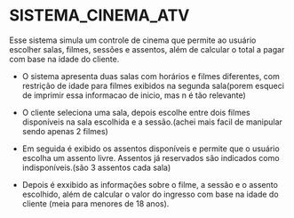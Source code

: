# SISTEMA_CINEMA_ATV

Esse sistema simula um controle de cinema que permite ao usuário escolher salas, filmes, sessões e assentos, além de calcular o total a pagar com base na idade do cliente. 

 - O sistema apresenta duas salas com horários e filmes diferentes, com restrição de idade para filmes exibidos na segunda sala(porem esqueci de imprimir essa informacao de inicio, mas n é tão relevante)
  
 - O cliente seleciona uma sala, depois escolhe entre dois filmes disponíveis na sala escolhida e a sessão.(achei mais facil de manipular sendo apenas 2 filmes)
  
 - Em seguida é exibido os assentos disponíveis e permite que o usuário escolha um assento livre. Assentos já reservados são indicados como indisponíveis.(são 3 assentos cada sala)
  
 - Depois é exxibido as informações sobre o filme, a sessão e o assento escolhido, além de calcular o valor do ingresso com base na idade do cliente (meia para menores de 18 anos).
 


